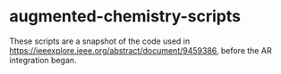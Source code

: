 # augmented-chemistry-scripts

These scripts are a snapshot of the code used in https://ieeexplore.ieee.org/abstract/document/9459386, before the AR integration began.
